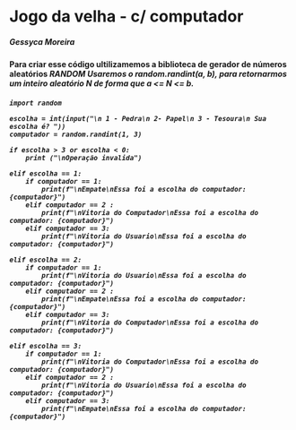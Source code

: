 # Jogo da velha - c/ computador
<h5>Gessyca Moreira<h5>

<h4> Para criar esse código ultilizamemos a biblioteca de gerador de números aleatórios <i>RANDOM<i>
 Usaremos o random.randint(a, b), para retornarmos um inteiro aleatório N de forma que a <= N <= b.<h4>
  
```
import random 

escolha = int(input("\n 1 - Pedra\n 2- Papel\n 3 - Tesoura\n Sua escolha é? "))
computador = random.randint(1, 3)
    
if escolha > 3 or escolha < 0:
    print ("\nOperação invalida")
        
elif escolha == 1:
    if computador == 1:
        print(f"\nEmpate\nEssa foi a escolha do computador: {computador}")
    elif computador == 2 :
        print(f"\nVitoria do Computador\nEssa foi a escolha do computador: {computador}")
    elif computador == 3:
        print(f"\nVitoria do Usuario\nEssa foi a escolha do computador: {computador}")
            
elif escolha == 2:
    if computador == 1:
        print(f"\nVitoria do Usuario\nEssa foi a escolha do computador: {computador}")
    elif computador == 2 :
        print(f"\nEmpate\nEssa foi a escolha do computador: {computador}")
    elif computador == 3:
        print(f"\nVitoria do Computador\nEssa foi a escolha do computador: {computador}")

elif escolha == 3:
    if computador == 1:
        print(f"\nVitoria do Computador\nEssa foi a escolha do computador: {computador}")
    elif computador == 2 :
        print(f"\nVitoria do Usuario\nEssa foi a escolha do computador: {computador}")
    elif computador == 3:
        print(f"\nEmpate\nEssa foi a escolha do computador: {computador}") 
```
